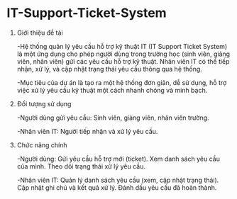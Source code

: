 # IT-Support-Ticket-System
1. Giới thiệu đề tài
   
    -Hệ thống quản lý yêu cầu hỗ trợ kỹ thuật IT (IT Support Ticket System) là một ứng dụng cho phép người dùng trong trường học (sinh viên, giảng viên, nhân viên) gửi các yêu cầu hỗ trợ kỹ thuật. Nhân viên IT có thể tiếp nhận, xử lý, và cập nhật trạng thái yêu cầu thông qua hệ thống.
   
    -Mục tiêu của dự án là tạo ra một hệ thống đơn giản, dễ sử dụng, hỗ trợ việc xử lý yêu cầu kỹ thuật một cách nhanh chóng và minh bạch.

3. Đối tượng sử dụng
   
    -Người dùng gửi yêu cầu: Sinh viên, giảng viên, nhân viên trường.
  
    -Nhân viên IT: Người tiếp nhận và xử lý yêu cầu.



3. Chức năng chính
   
    -Người dùng:
      Gửi yêu cầu hỗ trợ mới (ticket).
      Xem danh sách yêu cầu của mình.
      Theo dõi trạng thái xử lý yêu cầu.


    -Nhân viên IT:
      Quản lý danh sách yêu cầu (xem, cập nhật trạng thái).
      Cập nhật ghi chú và kết quả xử lý.
      Đánh dấu yêu cầu đã hoàn thành.
